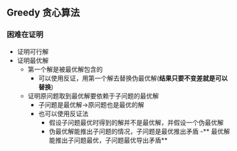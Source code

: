 ## Greedy 贪心算法

### 困难在证明
- 证明可行解
- 证明最优解
  - 第一个解是被最优解包含的
    - 可以使用反证，用第一个解去替换伪最优解(**结果只要不变差就是可以替换**)
  - 证明原问题取到最优解要依赖于子问题的最优解
    - 子问题是最优解->原问题也是最优的解
    - 也可以使用反证法
      - 假设子问题最优时得到的解并不是最优解，并假设一个伪最优解
      - 伪最优解能推出子问题的情况，子问题是最优推出矛盾
      -** 最优解能推出子问题最优，子问题最优导出矛盾**
